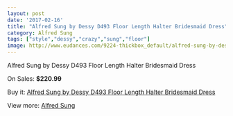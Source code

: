 ```yaml
---
layout: post
date: '2017-02-16'
title: "Alfred Sung by Dessy D493 Floor Length Halter Bridesmaid Dress"
category: Alfred Sung
tags: ["style","dessy","crazy","sung","floor"]
image: http://www.eudances.com/9224-thickbox_default/alfred-sung-by-dessy-d493-floor-length-halter-bridesmaid-dress.jpg
---
```

Alfred Sung by Dessy D493 Floor Length Halter Bridesmaid Dress

On Sales: **$220.99**
<a href="https://www.eudances.com/en/alfred-sung/3092-alfred-sung-by-dessy-d493-floor-length-halter-bridesmaid-dress.html"><amp-img layout="responsive" width="600" height="600" src="//www.eudances.com/9224-thickbox_default/alfred-sung-by-dessy-d493-floor-length-halter-bridesmaid-dress.jpg" alt="Alfred Sung by Dessy D493 Floor Length Halter Bridesmaid Dress 0" /></a>
<a href="https://www.eudances.com/en/alfred-sung/3092-alfred-sung-by-dessy-d493-floor-length-halter-bridesmaid-dress.html"><amp-img layout="responsive" width="600" height="600" src="//www.eudances.com/9227-thickbox_default/alfred-sung-by-dessy-d493-floor-length-halter-bridesmaid-dress.jpg" alt="Alfred Sung by Dessy D493 Floor Length Halter Bridesmaid Dress 1" /></a>
<a href="https://www.eudances.com/en/alfred-sung/3092-alfred-sung-by-dessy-d493-floor-length-halter-bridesmaid-dress.html"><amp-img layout="responsive" width="600" height="600" src="//www.eudances.com/9226-thickbox_default/alfred-sung-by-dessy-d493-floor-length-halter-bridesmaid-dress.jpg" alt="Alfred Sung by Dessy D493 Floor Length Halter Bridesmaid Dress 2" /></a>
<a href="https://www.eudances.com/en/alfred-sung/3092-alfred-sung-by-dessy-d493-floor-length-halter-bridesmaid-dress.html"><amp-img layout="responsive" width="600" height="600" src="//www.eudances.com/9225-thickbox_default/alfred-sung-by-dessy-d493-floor-length-halter-bridesmaid-dress.jpg" alt="Alfred Sung by Dessy D493 Floor Length Halter Bridesmaid Dress 3" /></a>

Buy it: [Alfred Sung by Dessy D493 Floor Length Halter Bridesmaid Dress](https://www.eudances.com/en/alfred-sung/3092-alfred-sung-by-dessy-d493-floor-length-halter-bridesmaid-dress.html "Alfred Sung by Dessy D493 Floor Length Halter Bridesmaid Dress")

View more: [Alfred Sung](https://www.eudances.com/en/52-alfred-sung "Alfred Sung")